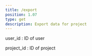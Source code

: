 ```yaml
---
title: /export
position: 1.07
type: get
description: Export data for project
---
```


user_id
: ID of user

project_id
: ID of project
